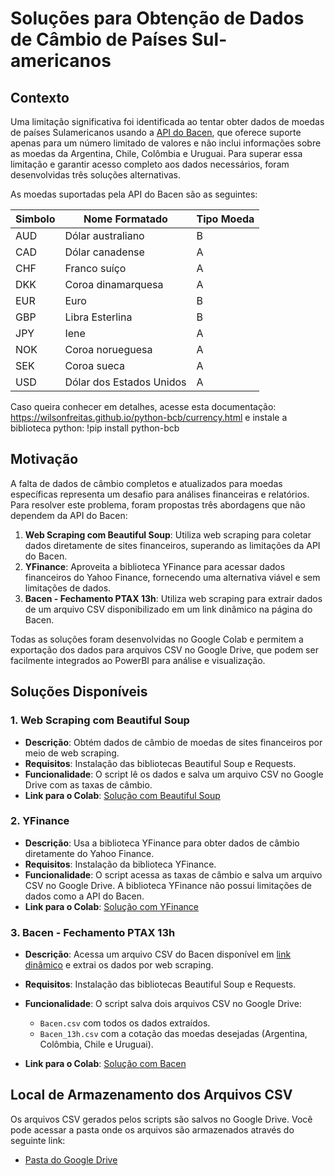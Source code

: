 # Soluções para Obtenção de Dados de Câmbio de Países Sul-americanos

## Contexto

Uma limitação significativa foi identificada ao tentar obter dados de moedas de países Sulamericanos usando a [API do Bacen](https://wilsonfreitas.github.io/python-bcb/currency.html), que oferece suporte apenas para um número limitado de valores e não inclui informações sobre as moedas da Argentina, Chile, Colômbia e Uruguai. Para superar essa limitação e garantir acesso completo aos dados necessários, foram desenvolvidas três soluções alternativas.

As moedas suportadas pela API do Bacen são as seguintes:

| Simbolo | Nome Formatado           | Tipo Moeda |
|---------|--------------------------|------------|
| AUD     | Dólar australiano        | B          |
| CAD     | Dólar canadense          | A          |
| CHF     | Franco suíço             | A          |
| DKK     | Coroa dinamarquesa       | A          |
| EUR     | Euro                     | B          |
| GBP     | Libra Esterlina          | B          |
| JPY     | Iene                     | A          |
| NOK     | Coroa norueguesa         | A          |
| SEK     | Coroa sueca              | A          |
| USD     | Dólar dos Estados Unidos | A          |

Caso queira conhecer em detalhes, acesse esta documentação: https://wilsonfreitas.github.io/python-bcb/currency.html e instale a biblioteca python: !pip install python-bcb

## Motivação

A falta de dados de câmbio completos e atualizados para moedas específicas representa um desafio para análises financeiras e relatórios. Para resolver este problema, foram propostas três abordagens que não dependem da API do Bacen:

1. **Web Scraping com Beautiful Soup**: Utiliza web scraping para coletar dados diretamente de sites financeiros, superando as limitações da API do Bacen.
2. **YFinance**: Aproveita a biblioteca YFinance para acessar dados financeiros do Yahoo Finance, fornecendo uma alternativa viável e sem limitações de dados.
3. **Bacen - Fechamento PTAX 13h**: Utiliza web scraping para extrair dados de um arquivo CSV disponibilizado em um link dinâmico na página do Bacen.

Todas as soluções foram desenvolvidas no Google Colab e permitem a exportação dos dados para arquivos CSV no Google Drive, que podem ser facilmente integrados ao PowerBI para análise e visualização.

## Soluções Disponíveis

### 1. Web Scraping com Beautiful Soup

- **Descrição**: Obtém dados de câmbio de moedas de sites financeiros por meio de web scraping.
- **Requisitos**: Instalação das bibliotecas Beautiful Soup e Requests.
- **Funcionalidade**: O script lê os dados e salva um arquivo CSV no Google Drive com as taxas de câmbio.
- **Link para o Colab**: [Solução com Beautiful Soup](https://colab.research.google.com/drive/1x_kqz1pf3QvnshXzdlF52cUsREUEvGxX?usp=sharing)

### 2. YFinance

- **Descrição**: Usa a biblioteca YFinance para obter dados de câmbio diretamente do Yahoo Finance.
- **Requisitos**: Instalação da biblioteca YFinance.
- **Funcionalidade**: O script acessa as taxas de câmbio e salva um arquivo CSV no Google Drive. A biblioteca YFinance não possui limitações de dados como a API do Bacen.
- **Link para o Colab**: [Solução com YFinance](https://colab.research.google.com/drive/1udK4yzdISaxIczA5nee33JYdrvc8UfBo?usp=sharing)

### 3. Bacen - Fechamento PTAX 13h

- **Descrição**: Acessa um arquivo CSV do Bacen disponível em [link dinâmico](https://ptax.bcb.gov.br/ptax_internet/consultarTodasAsMoedas.do?method=consultaTodasMoedas) e extrai os dados por web scraping.
- **Requisitos**: Instalação das bibliotecas Beautiful Soup e Requests.
- **Funcionalidade**: O script salva dois arquivos CSV no Google Drive:
  - `Bacen.csv` com todos os dados extraídos.
  - `Bacen_13h.csv` com a cotação das moedas desejadas (Argentina, Colômbia, Chile e Uruguai).

- **Link para o Colab**: [Solução com Bacen](https://colab.research.google.com/drive/10wYcfw-mwU3YzgKX1JCWGXmZY9xQt-sO?usp=sharing)

## Local de Armazenamento dos Arquivos CSV

Os arquivos CSV gerados pelos scripts são salvos no Google Drive. Você pode acessar a pasta onde os arquivos são armazenados através do seguinte link:

- [Pasta do Google Drive](https://drive.google.com/drive/folders/1db0frdNn7SRM_cIZh-RmFjjQjcet0FlX?usp=sharing)
